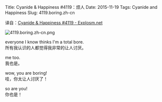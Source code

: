 Title: Cyanide & Happiness #4119：烦人
Date: 2015-11-19
Tags: Cyanide and Happiness
Slug: 4119.boring.zh-cn

译自：[Cyanide & Happiness #4119 - Explosm.net](http://explosm.net/comics/4119/)


![4119.boring.zh-cn.png](/static/images/comics/4119.boring.zh-cn.png)





everyone I know thinks
I'm a total bore.       
所有我认识的人都觉得我非常的让人讨厌。


me too.     
我也是。


wow, you are boring!            
哇，你太让人讨厌了！


so are you!     
你也是！